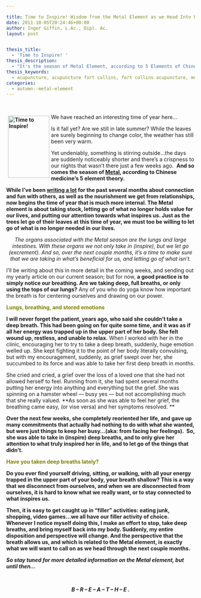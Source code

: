 ```yaml
---

title: Time to Inspire! Wisdom from the Metal Element as we Head Into Fall
date: 2011-10-05T20:24:46+00:00
author: Inger Giffin, L.Ac., Dipl. Ac.
layout: post


thesis_title:
  - 'Time to Inspire! '
thesis_description:
  - "It's the season of Metal Element, according to 5 Elements of Chinese Medicine.  It's time to focus on what inspires us, and let go of what doesn't. "
thesis_keywords:
  - acupuncture, acupuncture fort collins, fort collins acupuncture, metal element
categories:
  - autumn--metal-element
---
```

&nbsp;

**<img src="https://origin.ih.constantcontact.com/fs085/1102844965003/img/88.jpg" alt="Time to Inspire!" width="109.8" height="165.6" align="left" border="0" hspace="5" vspace="5" />**

We have reached an interesting time of year here&#8230;

Is it fall yet? Are we still in late summer? While the leaves are surely beginning to change color, the weather has still been very warm.

Yet undeniably, something is stirring outside&#8230;the days are suddenly noticeably shorter and there&#8217;s a crispness to our nights that wasn&#8217;t there just a few weeks ago.  **And so comes the season of [Metal](http://www.wisdomwaysacupuncture.com/2016/11/05/metal-season-the-time-for-learning-about-letting-go-but-that-whats-of-value-remains/), according to Chinese medicine&#8217;s 5 element theory.**

**While I&#8217;ve been [writing a lot](http://www.wisdomwaysacupuncture.com/2017/05/23/into-the-fire-we-go-more-tips-from-an-acupuncturist-for-staying-balanced-in-summer/) for the past several months about connection and fun with others, as well as the nourishment we get from relationships, now begins the time of year that is much more internal. The Metal element is about taking stock, letting go of what no longer holds value for our lives, and putting our attention towards what inspires us. Just as the trees let go of their leaves at this time of year, we must too be willing to let go of what is no longer needed in our lives.**

<p style="text-align: center;">
  <em>The organs associated with the Metal season are the lungs and large intestines. With these organs we not only take in (inspire), but we let go (excrement). And so, over the next couple months, it&#8217;s a time to make sure that we are taking in what&#8217;s beneficial for us, and letting go of what isn&#8217;t.</em>
</p>

I&#8217;ll be writing about this in more detail in the coming weeks, and sending out my yearly article on our current season; but for now, **a good practice is to simply notice our breathing. Are we taking deep, full breaths, or only using the tops of our lungs?** Any of you who do yoga know how important the breath is for centering ourselves and drawing on our power.

<span style="color: #808000;"><strong>Lungs, breathing, and stored emotions</strong></span>

**I will never forget the patient, years ago, who said she couldn&#8217;t take a deep breath. This had been going on for quite some time, and it was as if all her energy was trapped up in the upper part of her body. She felt wound up, restless, and unable to relax.** When I worked with her in the clinic, encouraging her to try to take a deep breath, suddenly, huge emotion welled up. She kept fighting it to the point of her body literally convulsing, but with my encouragement, suddenly, as grief swept over her, she succumbed to its force and was able to take her first deep breath in months.

She cried and cried, a grief over the loss of a loved one that she had not allowed herself to feel. Running from it, she had spent several months putting her energy into anything and everything but the grief. She was spinning on a hamster wheel &#8212; busy yes &#8212; but not accomplishing much that she really valued. **As soon as she was able to feel her grief, the breathing came easy, (or vise versa) and her symptoms resolved. ** 

**Over the next few weeks, she completely reoriented her life, and gave up many commitments that actually had nothing to do with what she wanted, but were just things to keep her busy&#8230;(aka: from facing her feelings).  So, she was able to take in (inspire) deep breaths, and to only give her attention to what truly inspired her in life, and to let go of the things that didn&#8217;t.**

<p style="text-align: left;">
  <span style="color: #808000;"><strong>Have you taken deep breaths lately?</strong></span>
</p>

<p style="text-align: left;">
  <strong>Do you ever find yourself driving, sitting, or walking, with all your energy trapped in the upper part of your body, your breath shallow? This is a way that we disconnect from ourselves, and when we are disconnected from ourselves, it is hard to know what we really want, or to stay connected to what inspires us. </strong>
</p>

<p style="text-align: left;">
  <strong>Then, it is easy to get caught up in &#8220;filler&#8221; activities: eating junk, shopping, video games&#8230;we all have our filler activity of choice. Whenever I notice myself doing this, I make an effort to stop, take deep breaths, and bring myself back into my body. Suddenly, my entire disposition and perspective will change. And the perspective that the breath allows us, and which is related to the Metal element, is exactly what we will want to call on as we head through the next couple months. </strong>
</p>

**_**So stay tuned for more detailed information on the Metal element, but until then&#8230;**_**

&nbsp;

<p style="text-align: center;">
  <em><strong>B &#8211; R &#8211; E &#8211; A &#8211; T &#8211; H &#8211; E .</strong></em>
</p>